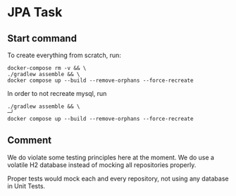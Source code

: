 # JPA Task

## Start command
To create everything from scratch, run:
```
docker-compose rm -v && \
./gradlew assemble && \
docker compose up --build --remove-orphans --force-recreate
```

In order to not recreate mysql, run

```
./gradlew assemble && \                                                                                                                                          ─╯
docker compose up --build --remove-orphans --force-recreate
```

## Comment
We do violate some testing principles here at the moment. We do use a volatile H2 database instead of mocking all repositories properly.

Proper tests would mock each and every repository, not using any database in Unit Tests.